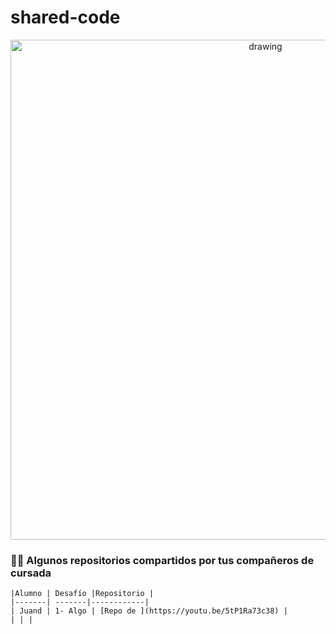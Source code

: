 # shared-code

<div style="text-align: center;">
    <img src="https://user-images.githubusercontent.com/63796774/178591241-07ce30bf-4da0-4d9d-ab0d-118a9719d86b.jpg" alt="drawing" width="800"/>
</div>

### 🤟🧡 Algunos repositorios compartidos por tus compañeros de cursada

```
|Alumno | Desafío |Repositorio |
|-------| -------|------------|
| Juand | 1- Algo | [Repo de ](https://youtu.be/5tP1Ra73c38) |
| | |
```
